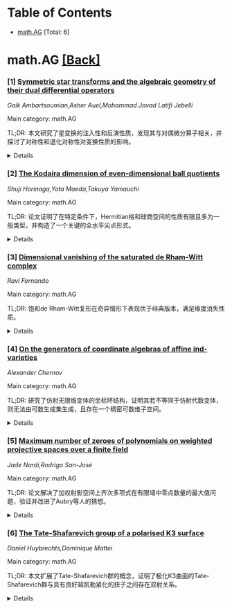 <div id=toc></div>

# Table of Contents

- [math.AG](#math.AG) [Total: 6]


<div id='math.AG'></div>

# math.AG [[Back]](#toc)

### [1] [Symmetric star transforms and the algebraic geometry of their dual differential operators](https://arxiv.org/abs/2507.22138)
*Gaik Ambartsoumian,Asher Auel,Mohammad Javad Latifi Jebelli*

Main category: math.AG

TL;DR: 本文研究了星变换的注入性和反演性质，发现其与对偶微分算子相关，并探讨了对称性和退化对称性对变换性质的影响。


<details>
  <summary>Details</summary>
Motivation: 研究星变换的数学性质，特别是其注入性和反演性，以理解其在不同对称条件下的行为。

Method: 通过分析星变换的对偶微分算子及其符号，结合有限旋转群的作用，探讨对称性和退化对称性的影响。

Result: 证明了对称形状的星变换对偶微分算子的符号属于G-不变多项式环，并发现退化对称性与某些对称多项式的零点集相关。

Conclusion: 星变换的性质与其对称性密切相关，特别是在二维情况下，非可逆星变换与Cayley节点三次曲面上的实线相关。

Abstract: The star transform is a generalized Radon transform mapping a function on
$\mathbb{R}^n$ to the function whose value at a point is the integral along a
union of rays emanating from the point in a fixed set of directions, called
branch vectors. We show that the injectivity and inversion properties of the
star transform are connected to its dual differential operator, an object
introduced in this paper. We prove that if the set of branch vectors forms a
symmetric shape with respect to the action of a finite rotation group $G$, then
the symbol of its dual differential operator belongs to the ring of
$G$-invariant polynomials. Furthermore, we show that star transforms with
degenerate symmetry correspond to linear subspaces contained in the zero set of
certain elementary symmetric polynomials, and we investigate the associated
real algebraic Fano varieties. In particular, non-invertible star transforms in
dimension 2 correspond to certain real lines on the Cayley nodal cubic surface.

</details>


### [2] [The Kodaira dimension of even-dimensional ball quotients](https://arxiv.org/abs/2507.22203)
*Shuji Horinaga,Yota Maeda,Takuya Yamauchi*

Main category: math.AG

TL;DR: 论文证明了在特定条件下，Hermitian格和球商空间的性质有限且多为一般类型，并构造了一个关键的全水平尖点形式。


<details>
  <summary>Details</summary>
Motivation: 研究Hermitian格和球商空间的分类及其性质，特别是在高维情况下的行为。

Method: 利用Arthur的多重性公式和构造全水平尖点形式，结合算术子群的性质。

Result: 证明了在n>12且D>2557时，球商空间均为一般类型，并确定了有限个Hermitian格的等距类。

Conclusion: 通过构造关键形式和理论工具，解决了高维球商空间的分类问题。

Abstract: We prove that, up to scaling, there exist only finitely many isometry classes
of Hermitian lattices over $O_E$ of signature $(1,n)$ that admit ball quotients
of non-general type, where $n>12$ is even and $E=\mathbb{Q}(\sqrt{-D})$ for
prime discriminant $-D<-3$. Furthermore, we show that even-dimensional ball
quotients, associated with arithmetic subgroups of $\operatorname{U}(1,n)$
defined over $E$, are always of general type if $n > 207$, or $n>12$ and
$D>2557$. To establish these results, we construct a nontrivial full-level cusp
form of weight $n$ on the $n$-dimensional complex ball. A key ingredient in our
proof is the use of Arthur's multiplicity formula from the theory of
automorphic representations.

</details>


### [3] [Dimensional vanishing of the saturated de Rham-Witt complex](https://arxiv.org/abs/2507.22314)
*Ravi Fernando*

Main category: math.AG

TL;DR: 饱和de Rham-Witt复形在奇异情形下表现优于经典版本，满足维度消失性质。


<details>
  <summary>Details</summary>
Motivation: 研究饱和de Rham-Witt复形在奇异方案上的行为，验证其优于经典复形的期望。

Method: 通过分析饱和de Rham-Witt复形的性质，证明其满足维度消失性质。

Result: 饱和de Rham-Witt复形在奇异情形下仍满足维度消失性质，优于经典复形。

Conclusion: 饱和de Rham-Witt复形在奇异方案上表现更优，与étale上同调可比拟。

Abstract: The saturated de Rham-Witt complex, introduced by Bhatt-Lurie-Mathew in
arXiv:1805.05501, is a variant of the classical de Rham-Witt complex which is
expected to behave better for singular schemes. We provide partial
justification for this expectation by showing that the saturated de Rham-Witt
complex satisfies a dimensional vanishing property even in the presence of
singularities. This is stronger than the vanishing properties of the classical
de Rham-Witt complex, crystalline cohomology, or de Rham cohomology, and is
instead comparable to \'etale cohomology.

</details>


### [4] [On the generators of coordinate algebras of affine ind-varieties](https://arxiv.org/abs/2507.22408)
*Alexander Chernov*

Main category: math.AG

TL;DR: 研究了仿射无限维变体的坐标环结构，证明其若不等同于仿射代数变体，则无法由可数生成集生成，且存在一个稠密可数维子空间。


<details>
  <summary>Details</summary>
Motivation: 探索仿射无限维变体的坐标环的生成性质及其结构特征。

Method: 通过理论分析和证明，研究坐标环的生成集性质及其子空间结构。

Result: 证明了非仿射代数变体的坐标环无法由可数生成集生成，且存在稠密可数维子空间。

Conclusion: 仿射无限维变体的坐标环具有独特的生成和结构性质，区别于有限维情形。

Abstract: In this paper we study the structure of the coordinate ring of an affine
ind-variety. We prove that any coordinate ring of an affine ind-variety which
is not isomorphic to an affine algebraic variety does not have a countable set
of generators. Also we prove that coordinate rings of affine ind-varieties have
an everywhere dense subspace of countable dimension.

</details>


### [5] [Maximum number of zeroes of polynomials on weighted projective spaces over a finite field](https://arxiv.org/abs/2507.22597)
*Jade Nardi,Rodrigo San-José*

Main category: math.AG

TL;DR: 论文解决了加权射影空间上齐次多项式在有限域中零点数量的最大值问题，验证并改进了Aubry等人的猜想。


<details>
  <summary>Details</summary>
Motivation: 研究加权射影空间中齐次多项式的零点数量，验证并改进关于Serre-like界的猜想。

Method: 使用footprint技术、Delorme归约和Serre经典界。

Result: 证明了当第一个权重为1时，猜想成立，且无需对多项式次数做限制。

Conclusion: 论文验证并改进了Aubry等人的猜想，为加权射影空间中的零点问题提供了更一般的结论。

Abstract: We compute the maximum number of rational points at which a homogeneous
polynomial can vanish on a weighted projective space over a finite field,
provided that the first weight is equal to one. This solves a conjecture by
Aubry, Castryck, Ghorpade, Lachaud, O'Sullivan and Ram, which stated that a
Serre-like bound holds with equality for weighted projective spaces when the
first weight is one, and when considering polynomials whose degree is divisible
by the least common multiple of the weights. We refine this conjecture by
lifting the restriction on the degree and we prove it using footprint
techniques, Delorme's reduction and Serre's classical bound.

</details>


### [6] [The Tate-Shafarevich group of a polarised K3 surface](https://arxiv.org/abs/2507.22703)
*Daniel Huybrechts,Dominique Mattei*

Main category: math.AG

TL;DR: 本文扩展了Tate-Shafarevich群的概念，证明了极化K3曲面的Tate-Shafarevich群与具有良好超凯勒紧化的扭子之间存在双射关系。


<details>
  <summary>Details</summary>
Motivation: 补充先前关于极化K3曲面Tate-Shafarevich群的研究，类比椭圆K3曲面的经典结果。

Method: 通过极化K3曲面（S,h）及其线性系统中的一般曲线的雅可比扭子，研究其紧化性质。

Result: 证明了极化K3曲面的Tate-Shafarevich群与具有良好超凯勒紧化的扭子之间存在双射关系。

Conclusion: 结果与椭圆K3曲面的经典结论类似，为极化K3曲面的扭子紧化提供了理论支持。

Abstract: In an earlier paper we generalised the notion of the Tate-Shafarevich group
of an elliptic K3 surface to the Tate-Shafarevich group of a polarised K3
surface. In the present note, we complement the result by proving that the
Tate-Shafarevich group of a polarised K3 surface (S,h) with h primitive
parametrises bijectively all torsors for the Jacobian of the generic curve in
the linear system |h| that admit a good hyperk\"ahler compactification. The
result is seen as the analogue of the classical fact that the Tate-Shafarevich
group of an elliptic K3 surface is the subgroup of the Weil-Ch\^atelet group of
all twists that can be compactified to a K3 surface.

</details>
